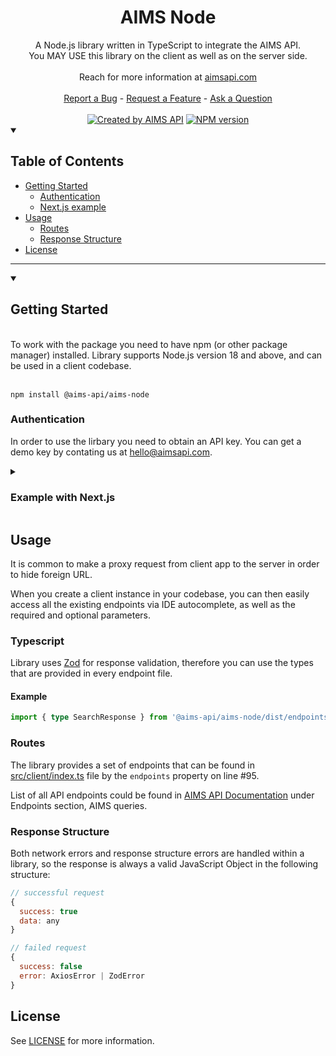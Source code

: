 <h1 align="center">
 AIMS Node
</h1>

<div align="center">
  A Node.js library written in TypeScript to integrate the AIMS API.
  <br /> You MAY USE this library on the client as well as on the server side.
  <br />
  <br />
  Reach for more information at <a href="https://aimsapi.com">aimsapi.com</a>
  <br />
  <br />
  <a href="https://github.com/aims-api/aims-node/issues/new">Report a Bug</a>
  -
  <a href="https://github.com/aims-api/aims-node/issues/new">Request a Feature</a>
  -
  <a href="mailto:hello@aimsapi.com">Ask a Question</a>
</div>
  <br />

<div align="center">
<a href="https://aimsapi.com" rel="nofollow" target="_blank"><img src="https://img.shields.io/badge/created%20by-AIMS%20API-8137CF" alt="Created by AIMS API"></a>
<a href="https://npmjs.org/package/badges" title="View this project on NPM"><img src="https://img.shields.io/npm/v/@aims-api/aims-node.svg" alt="NPM version" /></a></span>
</div>

<details open="open">
<summary>

## Table of Contents

</summary>

- [Getting Started](#getting-started)
  - [Authentication](#authentication)
  - [Next.js example](#example-with-nextjs)
- [Usage](#usage)
  - [Routes](#routes)
  - [Response Structure](#response-structure)
- [License](#license)

</details>

---

<details open="open">
<summary>

## Getting Started

</summary>

<br />
To work with the package you need to have npm (or other package manager) installed.
Library supports Node.js version 18 and above, and can be used in a client codebase.
<br />
<br />

```
npm install @aims-api/aims-node
```

### Authentication

In order to use the lirbary you need to obtain an API key. You can get a demo key by contating us at [hello@aimsapi.com](mailto:hello@aimsapi.com).

<details>
<summary>

### Example with Next.js

</summary>

TypeScript

```typescript
// pages/api/searchByText.ts

import { NextApiRequest, NextApiResponse } from 'next'
import { Client as AIMSClient } from '@aims-api/aims-node'

const handler = async (req: NextApiRequest, res: NextApiResponse) => {
  if (req.method === 'POST') {
    try {
      const { text, filter } = req.body
      const aims = new AIMSClient({
        authorization: 'YOUR_API_KEY',
      })
      const response = await aims.endpoints.query.byText({ text, detailed: true, filter })
      return res.status(200).send(response)
    } catch (error) {
      return res.status(error.status).json(error.json)
    }
  }
  return res.status(400).json('Method not allowed')
}

export default handler
```

<details>
<summary>
JavaScript
</summary>

```javascript
// pages/api/searchByText.js

import { Client as AIMSClient } from '@aims-api/aims-node'

const handler = async (req, res) => {
  if (req.method === 'POST') {
    try {
      const { text, filter } = req.body
      const aims = new AIMSClient({
        authorization: 'YOUR_API_KEY',
      })
      const response = await aims.endpoints.query.byText({
        text,
        detailed: true,
        filter,
      })
      return res.status(200).send(response)
    } catch (error) {
      return res.status(error.status).json(error.json)
    }
  }
  return res.status(400).json('Method not allowed')
}

export default handler
```

</details>

</details>
</details>

## Usage

It is common to make a proxy request from client app to the server in order to hide foreign URL.

When you create a client instance in your codebase, you can then easily access all the existing endpoints via IDE autocomplete, as well as the required and optional parameters.

### Typescript

Library uses [Zod](https://github.com/colinhacks/zod) for response validation, therefore you can use the types that are provided in every endpoint file.

#### Example

```typescript
import { type SearchResponse } from '@aims-api/aims-node/dist/endpoints/search'
```

### Routes

The library provides a set of endpoints that can be found in [src/client/index.ts](/src/client/index.ts#L95) file by the `endpoints` property on line #95.

List of all API endpoints could be found in [AIMS API Documentation](https://docs.aimsapi.com/) under Endpoints section, AIMS queries.

### Response Structure

Both network errors and response structure errors are handled within a library, so the response is always a valid JavaScript Object in the following structure:

```javascript
// successful request
{
  success: true
  data: any
}

// failed request
{
  success: false
  error: AxiosError | ZodError
}
```

## License

See [LICENSE](LICENSE) for more information.
